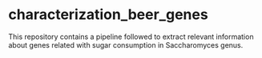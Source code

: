 # characterization_beer_genes
 
This repository contains a pipeline followed to extract relevant information about genes related with sugar consumption in Saccharomyces genus.